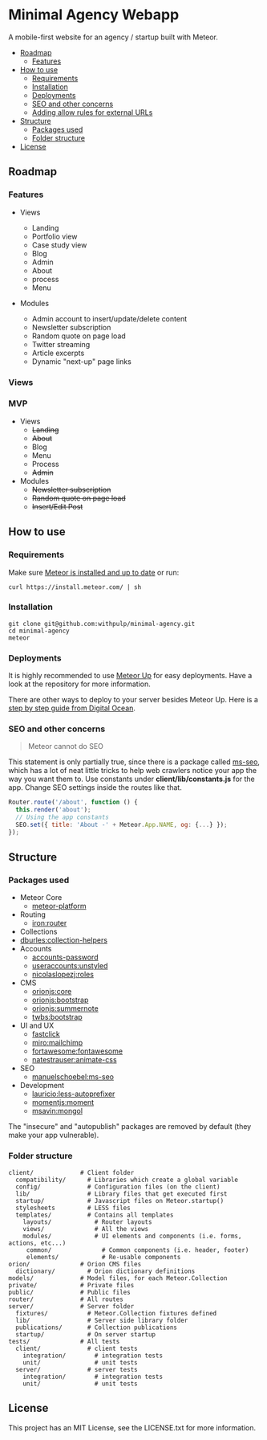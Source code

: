 # Minimal Agency Webapp

A mobile-first website for an agency / startup built with Meteor.

<!-- toc -->

* [Roadmap](#roadmap)
  * [Features](#features)
* [How to use](#how-to-use)
  * [Requirements](#requirements)
  * [Installation](#installation)
  * [Deployments](#deployments)
  * [SEO and other concerns](#seo-and-other-concerns)
  * [Adding allow rules for external URLs](#adding-allow-rules-for-external-urls)
* [Structure](#structure)
  * [Packages used](#packages-used)
  * [Folder structure](#folder-structure)
* [License](#license)

<!-- toc stop -->

## Roadmap

### Features
* Views
	* Landing
	* Portfolio view
	* Case study view
	* Blog
	* Admin
  * About
  * process
  * Menu

* Modules
	* Admin account to insert/update/delete content
	* Newsletter subscription
	* Random quote on page load
	* Twitter streaming
	* Article excerpts
  * Dynamic "next-up" page links

### Views


### MVP
* Views
  * ~~Landing~~
  * ~~About~~
  * Blog
  * Menu
  * Process
  * ~~Admin~~
* Modules
  * ~~Newsletter subscription~~
  * ~~Random quote on page load~~
  * ~~Insert/Edit Post~~


## How to use

### Requirements

Make sure [Meteor is installed and up to date](https://www.meteor.com/install) or run:

```
curl https://install.meteor.com/ | sh
```

### Installation

```
git clone git@github.com:withpulp/minimal-agency.git
cd minimal-agency
meteor
```

### Deployments

It is highly recommended to use [Meteor Up](https://github.com/arunoda/meteor-up) for easy deployments.
Have a look at the repository for more information.

There are other ways to deploy to your server besides Meteor Up. Here is a [step by step guide from Digital Ocean](http://devo.ps/blog/deploy-your-meteor-apps-on-digital-ocean-in-5-minutes/).

### SEO and other concerns

> Meteor cannot do SEO

This statement is only partially true, since there is a package called [ms-seo](https://github.com/DerMambo/ms-seo), which
has a lot of neat little tricks to help web crawlers notice your app the way you want them to. Use constants under
__client/lib/constants.js__ for the app. Change SEO settings inside the routes like that.

```javascript
Router.route('/about', function () {
  this.render('about');
  // Using the app constants
  SEO.set({ title: 'About -' + Meteor.App.NAME, og: {...} });
});
```

## Structure

### Packages used

* Meteor Core
  * [meteor-platform](https://github.com/meteor/meteor/tree/devel/packages/meteor-platform)
* Routing
  * [iron:router](https://github.com/EventedMind/iron-router)
* Collections
 * [dburles:collection-helpers](https://github.com/dburles/meteor-collection-helpers/)
* Accounts
  * [accounts-password](https://github.com/meteor/meteor/tree/devel/packages/accounts-password)
  * [useraccounts:unstyled](https://github.com/meteor-useraccounts/unstyled/)
  * [nicolaslopezj:roles](https://github.com/nicolaslopezj/roles)
* CMS
  * [orionjs:core](https://github.com/orionjs/orion)
  * [orionjs:bootstrap](https://github.com/orionjs/orion/tree/master/packages/bootstrap)
  * [orionjs:summernote](https://github.com/orionjs/orion/tree/master/packages/summernote)
  * [twbs:bootstrap](https://github.com/twbs/bootstrap)
* UI and UX
  * [fastclick](https://github.com/meteor/meteor/tree/devel/packages/fastclick)
  * [miro:mailchimp](https://github.com/MiroHibler/meteor-mailchimp)
  * [fortawesome:fontawesome](https://github.com/MeteorPackaging/Font-Awesome)
  * [natestrauser:animate-css](https://github.com/nate-strauser/meteor-animate-css)
* SEO
  * [manuelschoebel:ms-seo](https://github.com/DerMambo/ms-seo)
* Development
  * [lauricio:less-autoprefixer](https://github.com/Lauricio/less-autoprefixer)
  * [momentjs:moment](https://github.com/moment/moment/)
  * [msavin:mongol](https://github.com/msavin/Mongol)

The "insecure" and "autopublish" packages are removed by default (they make your app vulnerable).

### Folder structure

```
client/             # Client folder
  compatibility/      # Libraries which create a global variable
  config/             # Configuration files (on the client)
  lib/                # Library files that get executed first
  startup/            # Javascript files on Meteor.startup()
  stylesheets         # LESS files
  templates/          # Contains all templates
    layouts/            # Router layouts
    views/              # All the views
    modules/            # UI elements and components (i.e. forms, actions, etc...)
     common/              # Common components (i.e. header, footer)
     elements/            # Re-usable components
orion/              # Orion CMS files
  dictionary/         # Orion dictionary definitions
models/             # Model files, for each Meteor.Collection
private/            # Private files
public/             # Public files
router/             # All routes
server/             # Server folder
  fixtures/           # Meteor.Collection fixtures defined
  lib/                # Server side library folder
  publications/       # Collection publications
  startup/            # On server startup
tests/              # All tests
  client/             # client tests
    integration/        # integration tests
    unit/               # unit tests
  server/             # server tests
    integration/        # integration tests
    unit/               # unit tests
```

## License
This project has an MIT License, see the LICENSE.txt for more information.
